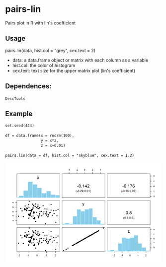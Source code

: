 # pairs-lin
Pairs plot in R with lin's coefficient

## Usage
pairs.lin(data, hist.col = "grey", cex.text = 2)

- data: a data.frame object or matrix with each column as a variable
- hist.col: the color of histogram
- cex.text: text size for the upper matrix plot (lin's coefficient)

## Dependences:
`DescTools`

## Example

```
set.seed(444)

df = data.frame(x = rnorm(100),
                y = x*2,
                z = x+0.01)
            
pairs.lin(data = df, hist.col = "skyblue", cex.text = 1.2) 
```

![](https://github.com/arthur-rocha/pairs-lin/blob/master/example_pairs_lin.png)
